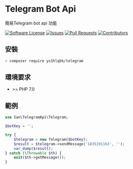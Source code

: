# Telegram Bot Api

簡易Telegram bot api 功能

[![Software License](https://img.shields.io/badge/license-MIT-brightgreen.svg?style=flat-square)](LICENSE)
[![Issues](https://img.shields.io/github/issues/iexbase/tron-api.svg)](https://github.com/yx1hlqbk/telegram/issues)
[![Pull Requests](https://img.shields.io/github/issues-pr/iexbase/tron-api.svg)](https://github.com/yx1hlqbk/telegram/pulls)
[![Contributors](https://img.shields.io/github/contributors/iexbase/tron-api.svg)](https://github.com/yx1hlqbk/telegram/graphs/contributors)

## 安裝

```bash
> composer require yx1hlqbk/telegram
```

## 環境要求

* \>= PHP 7.0

## 範例

```php
use Ian\TelegramApi\Telegram;

$botKey = '';

try {
    $telegram = new Telegram($botKey);
    $result = $telegram->sendMessage('1835191163', '');
    var_dump($result);
} catch (\Throwable $th) {
    exit($th->getMessage());
}
```
